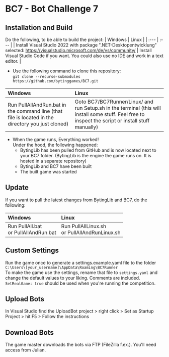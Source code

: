 # BC7 - Bot Challenge 7
## Installation and Build
Do the following, to be able to build the project:
| Windows | Linux |
| :--- | :--- |
| Install Visual Studio 2022 with package ".NET-Desktopentwicklung" selected: https://visualstudio.microsoft.com/de/vs/community/ | Install Visual Studio Code if you want. You could also use no IDE and work in a text editor. |

- Use the following command to clone this repository:<br>```git clone --recurse-submodules https://github.com/bytinggames/BC7.git```

| Windows | Linux |
| :--- | :--- |
| Run PullAllAndRun.bat in the command line (that file is located in the directory you just cloned) | Goto BC7/BC7Runner/Linux/ and run Setup.sh in the terminal (this will install some stuff. Feel free to inspect the script or install stuff manually) |

- When the game runs, Everything worked! <br/> Under the hood, the following happened:
  - BytingLib has been pulled from GitHub and is now located next to your BC7 folder. (BytingLib is the engine the game runs on. It is hosted in a separate repository)
  - BytingLib and BC7 have been built
  - The built game was started


## Update
If you want to pull the latest changes from BytingLib and BC7, do the following:

| Windows | Linux |
| :--- | :--- |
| Run PullAll.bat <br/>or PullAllAndRun.bat | Run PullAllLinux.sh <br/>or PullAllAndRunLinux.sh |

## Custom Settings
Run the game once to generate a settings.example.yaml file to the folder<br>
```C:\Users\[your_username]\AppData\Roaming\BC7Runner```<br>
To make the game use the settings, rename that file to ```settings.yaml``` and change the default values to your liking. Comments are included. ```SetRealGame: true``` should be used when you're running the competition.

## Upload Bots
In Visual Studio find the UploadBot project > right click > Set as Startup Project > hit F5 > Follow the instructions

## Download Bots
The game master downloads the bots via FTP (FileZilla f.ex.). You'll need access from Julian.
